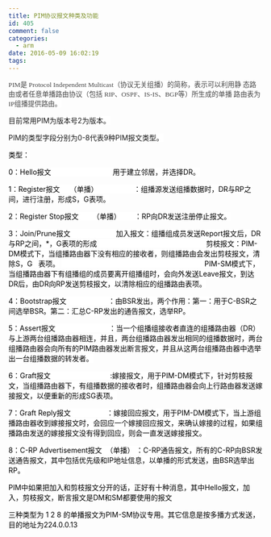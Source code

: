 ```yaml
---
title: PIM协议报文种类及功能
id: 405
comment: false
categories:
  - arm
date: 2016-05-09 16:02:19
tags:
---
```


<span style="color:#444444; font-family:微软雅黑; font-size:10pt"><span style="background-color:white">PIM是 Protocol Independent Multicast（协议无关组播）的简称，表示可以利用静</span>
<span style="background-color:white">态路由或者任意单播路由协议（包括 RIP、OSPF、IS-IS、BGP等）所生成的单播</span>
<span style="background-color:white">路由表为 IP组播提供路由。</span>
<!-- more -->

<span style="background-color:white">目前常用PIM为版本号2为版本。</span>

<span style="background-color:white">PIM的类型字段分别为0-8代表9种PIM报文类型。</span>

<span style="color:black"><span style="background-color:white">类型：</span><span style="color:#444444">

<span style="color:black"><span style="background-color:white">0：Hello报文                               用于建立邻居，并选择DR。</span><span style="color:#444444">

<span style="color:black"><span style="background-color:white">1：Register报文     （单播）                  ：组播源发送组播数据时，DR与RP之间，进行注册，形成S，G表项。</span><span style="color:#444444">

<span style="color:black"><span style="background-color:white">2：Register Stop报文       （单播）       ：RP向DR发送注册停止报文。</span><span style="color:#444444">

<span style="color:black"><span style="background-color:white">3：Join/Prune报文                       加入报文：组播组成员发送Report报文后，DR与RP之间，*，G表项的形成</span><span style="color:#444444">
<span style="color:black"><span style="background-color:white">                                                      剪枝报文：PIM-DM模式下，当组播路由器下没有相应的接收者，则组播路由会发出剪枝报文，清除S，G   表项。</span><span style="color:#444444">
<span style="color:black"><span style="background-color:white">                                                                        PIM-SM模式下，当组播路由器下有组播组的成员要离开组播组时，会向外发送Leave报文，到达DR后，由DR向RP发送剪枝报文，以清除相应的组播路由表项。</span><span style="color:#444444">

<span style="color:black"><span style="background-color:white">4：Bootstrap报文                     ：由BSR发出，两个作用：第一：用于C-BSR之间选举BSR。第二：汇总C-RP发出的通告报文，选举RP。</span><span style="color:#444444">

<span style="color:black"><span style="background-color:white">5：Assert报文                           ：当一个组播组接收者直连的组播路由器（DR）与上游两台组播路由器相连，并且，两台组播路由器发出相同的组播数据时，两台组播路由器会向所有的PIM路由器发出断言报文，并且从这两台组播路由器中选举出一台组播数据的转发者。</span><span style="color:#444444">

<span style="color:black"><span style="background-color:white">6：Graft报文                              :嫁接报文，用于PIM-DM模式下，针对剪枝报文，当组播路由器下，有组播数据的接收者时，组播路由器会向上行路由器发送嫁接报文，以便重新的形成SG表项。</span><span style="color:#444444">

<span style="color:black"><span style="background-color:white">7：Graft Reply报文                  ：嫁接回应报文，用于PIM-DM模式下，当上游组播路由器收到嫁接报文时，会回应一个嫁接回应报文，来确认嫁接的过程，如果组播路由发送的嫁接报文没有得到回应，则会一直发送嫁接报文。</span><span style="color:#444444">

<span style="color:black"><span style="background-color:white">8：C-RP Advertisement报文  （单播） ：C-RP通告报文，所有的C-RP向BSR发送通告报文，其中包括优先级和IP地址信息，以单播的形式发送，由BSR选举出RP。</span><span style="color:#444444">

<span style="color:black"><span style="background-color:white">PIM中如果把加入和剪枝报文分开的话，正好有十种消息，其中Hello报文，加入，剪枝报文，断言报文是DM和SM都要使用的报文</span><span style="color:#444444">

<span style="color:black"><span style="background-color:white">三种类型为 1 2 8 的单播报文为PIM-SM协议专用。其它信息是按多播方式发送，目的地址为224.0.0.13</span><span style="color:#444444">
</span></span></span></span></span></span></span></span></span></span></span></span></span></span></span></span></span></span></span></span></span></span></span></span></span></span></span></span></span>
